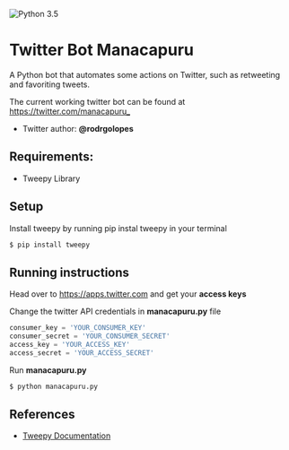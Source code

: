 ![Python 3.5](https://img.shields.io/badge/python-3.5-blue.svg)

# Twitter Bot Manacapuru

A Python bot that automates some actions on Twitter, such as retweeting and favoriting tweets.

The current working twitter bot can be found at <https://twitter.com/manacapuru_>

*	Twitter author: **@rodrgolopes**

## Requirements:

* Tweepy Library


## Setup

Install tweepy by running pip instal tweepy in your terminal

``` sh
$ pip install tweepy
```


## Running instructions

Head over to <https://apps.twitter.com> and get your **access keys**

Change the twitter API credentials in **manacapuru.py** file

``` python
consumer_key = 'YOUR_CONSUMER_KEY'
consumer_secret = 'YOUR_CONSUMER_SECRET'
access_key = 'YOUR_ACCESS_KEY'
access_secret = 'YOUR_ACCESS_SECRET'
```

Run **manacapuru.py**

``` sh
$ python manacapuru.py
```

## References

* [Tweepy Documentation](http://docs.tweepy.org/en/v3.5.0/index.html)